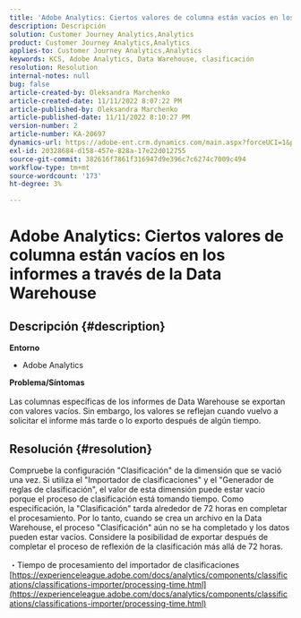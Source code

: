 ```yaml
---
title: 'Adobe Analytics: Ciertos valores de columna están vacíos en los informes a través de la Data Warehouse'
description: Descripción
solution: Customer Journey Analytics,Analytics
product: Customer Journey Analytics,Analytics
applies-to: Customer Journey Analytics,Analytics
keywords: KCS, Adobe Analytics, Data Warehouse, clasificación
resolution: Resolution
internal-notes: null
bug: false
article-created-by: Oleksandra Marchenko
article-created-date: 11/11/2022 8:07:22 PM
article-published-by: Oleksandra Marchenko
article-published-date: 11/11/2022 8:10:27 PM
version-number: 2
article-number: KA-20697
dynamics-url: https://adobe-ent.crm.dynamics.com/main.aspx?forceUCI=1&pagetype=entityrecord&etn=knowledgearticle&id=5c36da70-fc61-ed11-9561-6045bd006b25
exl-id: 20328684-d158-457e-828a-17e22d012755
source-git-commit: 382616f7861f316947d9e396c7c6274c7009c494
workflow-type: tm+mt
source-wordcount: '173'
ht-degree: 3%

---
```


# Adobe Analytics: Ciertos valores de columna están vacíos en los informes a través de la Data Warehouse

## Descripción {#description}

<b>Entorno</b>
- Adobe Analytics

<b>Problema/Síntomas</b><br> <br>Las columnas específicas de los informes de Data Warehouse se exportan con valores vacíos. Sin embargo, los valores se reflejan cuando vuelvo a solicitar el informe más tarde o lo exporto después de algún tiempo.

## Resolución {#resolution}


Compruebe la configuración &quot;Clasificación&quot; de la dimensión que se vació una vez. Si utiliza el &quot;Importador de clasificaciones&quot; y el &quot;Generador de reglas de clasificación&quot;, el valor de esta dimensión puede estar vacío porque el proceso de clasificación está tomando tiempo. Como especificación, la &quot;Clasificación&quot; tarda alrededor de 72 horas en completar el procesamiento. Por lo tanto, cuando se crea un archivo en la Data Warehouse, el proceso &quot;Clasificación&quot; aún no se ha completado y los datos pueden estar vacíos. Considere la posibilidad de exportar después de completar el proceso de reflexión de la clasificación más allá de 72 horas.

・Tiempo de procesamiento del importador de clasificaciones
[https://experienceleague.adobe.com/docs/analytics/components/classifications/classifications-importer/processing-time.html](https://experienceleague.adobe.com/docs/analytics/components/classifications/classifications-importer/processing-time.html)

